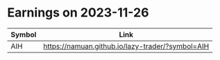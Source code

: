 # Earnings on 2023-11-26

| Symbol | Link |
| ---| --- |
| AIH | https://namuan.github.io/lazy-trader/?symbol=AIH |